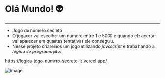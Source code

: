 # Olá Mundo! :alien: 
---

* Jogo do número secreto 
* O jogador vai escolher um número entre 1 e 5000 e quando ele acertar vai aparecer em quantas tentativas ele conseguiu.
* Nesse projeto criaremos um jogo utilizando _javascript_ e trabalhando a _lógica de programação._
  
https://logica-jogo-numero-secreto-js.vercel.app/
  
![image](https://github.com/LucasMB21/logica-jogo-numero-secreto-js/assets/130411731/c6ff2860-c389-4f44-ae29-571c4aa8c541)

